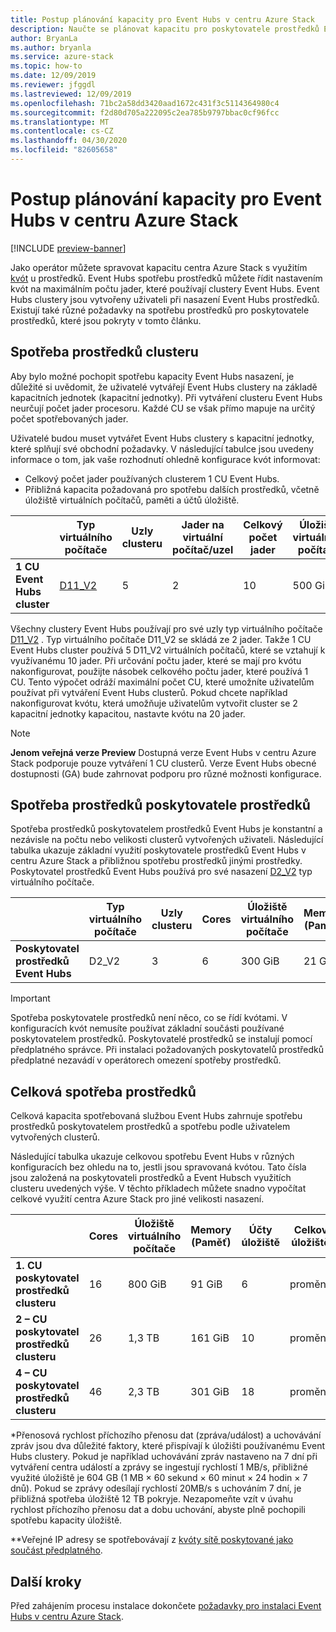 ```yaml
---
title: Postup plánování kapacity pro Event Hubs v centru Azure Stack
description: Naučte se plánovat kapacitu pro poskytovatele prostředků Event Hubs v centru Azure Stack.
author: BryanLa
ms.author: bryanla
ms.service: azure-stack
ms.topic: how-to
ms.date: 12/09/2019
ms.reviewer: jfggdl
ms.lastreviewed: 12/09/2019
ms.openlocfilehash: 71bc2a58dd3420aad1672c431f3c5114364980c4
ms.sourcegitcommit: f2d80d705a222095c2ea785b9797bbac0cf96fcc
ms.translationtype: MT
ms.contentlocale: cs-CZ
ms.lasthandoff: 04/30/2020
ms.locfileid: "82605658"
---
```

# <a name="how-to-do-capacity-planning-for-event-hubs-on-azure-stack-hub"></a>Postup plánování kapacity pro Event Hubs v centru Azure Stack

[!INCLUDE [preview-banner](../includes/event-hubs-preview.md)]

Jako operátor můžete spravovat kapacitu centra Azure Stack s využitím [kvót](azure-stack-quota-types.md) u prostředků. Event Hubs spotřebu prostředků můžete řídit nastavením kvót na maximálním počtu jader, které používají clustery Event Hubs. Event Hubs clustery jsou vytvořeny uživateli při nasazení Event Hubs prostředků. Existují také různé požadavky na spotřebu prostředků pro poskytovatele prostředků, které jsou pokryty v tomto článku.

## <a name="cluster-resource-consumption"></a>Spotřeba prostředků clusteru

Aby bylo možné pochopit spotřebu kapacity Event Hubs nasazení, je důležité si uvědomit, že uživatelé vytvářejí Event Hubs clustery na základě kapacitních jednotek (kapacitní jednotky). Při vytváření clusteru Event Hubs neurčují počet jader procesoru. Každé CU se však přímo mapuje na určitý počet spotřebovaných jader. 

Uživatelé budou muset vytvářet Event Hubs clustery s kapacitní jednotky, které splňují své obchodní požadavky. V následující tabulce jsou uvedeny informace o tom, jak vaše rozhodnutí ohledně konfigurace kvót informovat:
- Celkový počet jader používaných clusterem 1 CU Event Hubs.
- Přibližná kapacita požadovaná pro spotřebu dalších prostředků, včetně úložiště virtuálních počítačů, paměti a účtů úložiště.

| | Typ virtuálního počítače | Uzly clusteru | Jader na virtuální počítač/uzel | Celkový počet jader | Úložiště virtuálního počítače | Memory (Paměť) | Účty úložiště | Veřejné IP adresy |
|-|---------|-------|-------------------|-------------|------------|--------|------------------|---|
| **1 CU Event Hubs cluster** | [D11_V2](../user/azure-stack-vm-sizes.md#mo-dv2) | 5 | 2 | 10 | 500 GiB | 70 GiB | 4 | 1 |

Všechny clustery Event Hubs používají pro své uzly typ virtuálního počítače [D11_V2](../user/azure-stack-vm-sizes.md#mo-dv2) . Typ virtuálního počítače D11_V2 se skládá ze 2 jader. Takže 1 CU Event Hubs cluster používá 5 D11_V2 virtuálních počítačů, které se vztahují k využívanému 10 jader. Při určování počtu jader, které se mají pro kvótu nakonfigurovat, použijte násobek celkového počtu jader, které používá 1 CU. Tento výpočet odráží maximální počet CU, které umožníte uživatelům používat při vytváření Event Hubs clusterů. Pokud chcete například nakonfigurovat kvótu, která umožňuje uživatelům vytvořit cluster se 2 kapacitní jednotky kapacitou, nastavte kvótu na 20 jader.

> [!NOTE]
> **Jenom veřejná verze Preview** Dostupná verze Event Hubs v centru Azure Stack podporuje pouze vytváření 1 CU clusterů. Verze Event Hubs obecné dostupnosti (GA) bude zahrnovat podporu pro různé možnosti konfigurace.

## <a name="resource-provider-resource-consumption"></a>Spotřeba prostředků poskytovatele prostředků  

Spotřeba prostředků poskytovatelem prostředků Event Hubs je konstantní a nezávisle na počtu nebo velikosti clusterů vytvořených uživateli. Následující tabulka ukazuje základní využití poskytovatele prostředků Event Hubs v centru Azure Stack a přibližnou spotřebu prostředků jinými prostředky. Poskytovatel prostředků Event Hubs používá pro své nasazení [D2_V2](/azure-stack/user/azure-stack-vm-sizes#dv2-series) typ virtuálního počítače.

|                                  | Typ virtuálního počítače | Uzly clusteru | Cores | Úložiště virtuálního počítače | Memory (Paměť) | Účty úložiště | Veřejné IP adresy |
|----------------------------------|---------|---------------|-------|------------|--------|------------------|------------|
| **Poskytovatel prostředků Event Hubs** | D2_V2   | 3     | 6     | 300 GiB | 21 GiB | 2 | 1 |

> [!IMPORTANT]
> Spotřeba poskytovatele prostředků není něco, co se řídí kvótami. V konfiguracích kvót nemusíte používat základní součásti používané poskytovatelem prostředků. Poskytovatelé prostředků se instalují pomocí předplatného správce. Při instalaci požadovaných poskytovatelů prostředků předplatné nezavádí v operátorech omezení spotřeby prostředků.

## <a name="total-resource-consumption"></a>Celková spotřeba prostředků

Celková kapacita spotřebovaná službou Event Hubs zahrnuje spotřebu prostředků poskytovatelem prostředků a spotřebu podle uživatelem vytvořených clusterů.

Následující tabulka ukazuje celkovou spotřebu Event Hubs v různých konfiguracích bez ohledu na to, jestli jsou spravovaná kvótou. Tato čísla jsou založená na poskytovateli prostředků a Event Hubsch využitích clusteru uvedených výše. V těchto příkladech můžete snadno vypočítat celkové využití centra Azure Stack pro jiné velikosti nasazení.

|                                      | Cores | Úložiště virtuálního počítače | Memory (Paměť)  | Účty úložiště | Celkové úložiště\* | Veřejné IP adresy\*\* |
|--------------------------------------|-------|------------|---------|------------------|---------------|------------|
| **1. CU poskytovatel prostředků clusteru** | 16    | 800 GiB    | 91 GiB  | 6                | proměnná    | 2 |
| **2 – CU poskytovatel prostředků clusteru** | 26    | 1,3 TB     | 161 GiB | 10               | proměnná    | 2 |
| **4 – CU poskytovatel prostředků clusteru** | 46    | 2,3 TB     | 301 GiB | 18               | proměnná    | 2 |

\*Přenosová rychlost příchozího přenosu dat (zpráva/událost) a uchovávání zpráv jsou dva důležité faktory, které přispívají k úložišti používanému Event Hubs clustery. Pokud je například uchovávání zpráv nastaveno na 7 dní při vytváření centra událostí a zprávy se ingestují rychlostí 1 MB/s, přibližné využité úložiště je 604 GB (1 MB × 60 sekund × 60 minut × 24 hodin × 7 dnů). Pokud se zprávy odesílají rychlostí 20MB/s s uchováním 7 dní, je přibližná spotřeba úložiště 12 TB pokryje. Nezapomeňte vzít v úvahu rychlost příchozího přenosu dat a dobu uchování, abyste plně pochopili spotřebu kapacity úložiště.

\*\*Veřejné IP adresy se spotřebovávají z [kvóty sítě poskytované jako součást předplatného](azure-stack-quota-types.md#network-quota-types).

## <a name="next-steps"></a>Další kroky

Před zahájením procesu instalace dokončete [požadavky pro instalaci Event Hubs v centru Azure Stack](event-hubs-rp-prerequisites.md).





